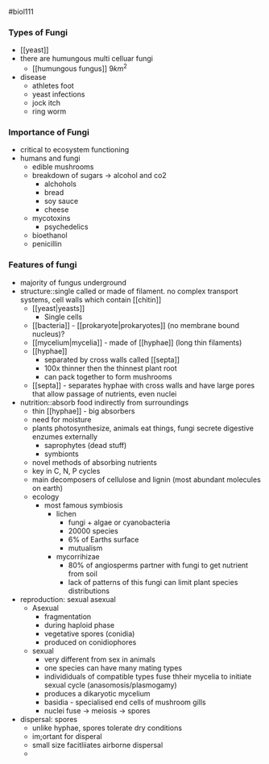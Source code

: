 #biol111 
### Types of Fungi
- [[yeast]]
- there are humungous multi celluar fungi
	- [[humungous fungus]] $9km^2$
- disease
	- athletes foot
	- yeast infections
	- jock itch
	- ring worm

### Importance of Fungi
- critical to ecosystem functioning
- humans and fungi
	- edible mushrooms
	- breakdown of sugars -> alcohol and co2
		- alchohols
		- bread
		- soy sauce
		- cheese
	- mycotoxins
		- psychedelics
	- bioethanol
	- penicillin

### Features of fungi
- majority of fungus underground
- structure::single called or made of filament. no complex transport systems, cell walls which contain [[chitin]]
	- [[yeast|yeasts]]
		- Single cells
	- [[bacteria]] - [[prokaryote|prokaryotes]] (no membrane bound nucleus)?
	- [[mycelium|mycelia]] - made of [[hyphae]] (long thin filaments)
	- [[hyphae]] 
		- separated by cross walls called [[septa]]
		- 100x thinner then the thinnest plant root
		- can pack together to form mushrooms
	- [[septa]] - separates hyphae with cross walls and have large pores that allow passage of nutrients, even nuclei
- nutrition::absorb food indirectly from surroundings
	- thin [[hyphae]] - big absorbers
	- need for moisture
	- plants photosynthesize, animals eat things, fungi secrete digestive enzumes externally
		- saprophytes (dead stuff)
		- symbionts
	- novel methods of absorbing nutrients
	- key in C, N, P cycles
	- main decomposers of cellulose and lignin (most abundant molecules on earth)
	- ecology
		- most famous symbiosis
			- lichen
				- fungi + algae or cyanobacteria
				- 20000 species
				- 6% of Earths surface
				- mutualism
			- mycorrihizae
				- 80% of angiosperms partner with fungi to get nutrient from soil
				- lack of patterns of this fungi can limit plant species distributions
- reproduction: sexual asexual
	- Asexual
		- fragmentation
		- during haploid phase
		- vegetative spores (conidia)
		- produced on conidiophores
	- sexual
		- very different from sex in animals
		- one species can have  many mating types
		- individiduals of compatible types fuse thheir mycelia to initiate sexual cycle (anasomosis/plasmogamy)
		- produces a dikaryotic mycelium
		- basidia - specialised end cells of mushroom gills
		- nuclei fuse -> meiosis -> spores
- dispersal: spores
	- unlike hyphae, spores tolerate dry conditions
	- im;ortant for disperal
	- small size facitliiates airborne dispersal
	- 